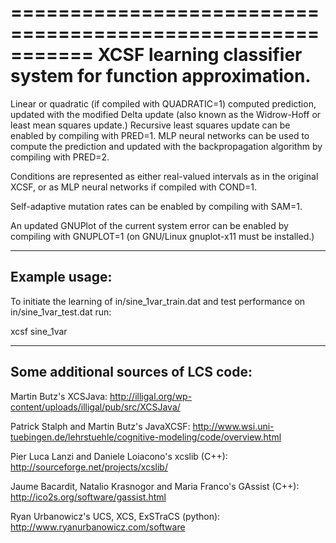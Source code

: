 ===========================================================
XCSF learning classifier system for function approximation.
===========================================================
Linear or quadratic (if compiled with QUADRATIC=1) computed prediction, updated
with the modified Delta update (also known as the Widrow-Hoff or least mean
squares update.) Recursive least squares update can be enabled by compiling
with PRED=1. MLP neural networks can be used to compute the prediction and
updated with the backpropagation algorithm by compiling with PRED=2.

Conditions are represented as either real-valued intervals as in the original
XCSF, or as MLP neural networks if compiled with COND=1.  

Self-adaptive mutation rates can be enabled by compiling with SAM=1.

An updated GNUPlot of the current system error can be enabled by compiling with
GNUPLOT=1 (on GNU/Linux gnuplot-x11 must be installed.)

--------------
Example usage:
--------------
To initiate the learning of in/sine_1var_train.dat and test performance on
in/sine_1var_test.dat run: 

xcsf sine_1var

------------------------------------
Some additional sources of LCS code:
------------------------------------
Martin Butz's XCSJava:
http://illigal.org/wp-content/uploads/illigal/pub/src/XCSJava/

Patrick Stalph and Martin Butz's JavaXCSF:
http://www.wsi.uni-tuebingen.de/lehrstuehle/cognitive-modeling/code/overview.html

Pier Luca Lanzi and Daniele Loiacono's xcslib (C++):
http://sourceforge.net/projects/xcslib/

Jaume Bacardit, Natalio Krasnogor and Maria Franco's GAssist (C++):
http://ico2s.org/software/gassist.html

Ryan Urbanowicz's UCS, XCS, ExSTraCS (python):
http://www.ryanurbanowicz.com/software
